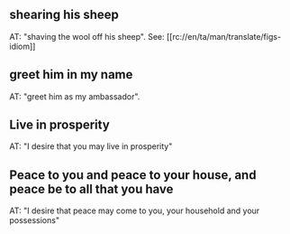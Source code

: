 ## shearing his sheep ##

AT: "shaving the wool off his sheep".   See: [[rc://en/ta/man/translate/figs-idiom]]

## greet him in my name ##

AT: "greet him as my ambassador".

## Live in prosperity ##

AT: "I desire that you may live in prosperity"

## Peace to you and peace to your house, and peace be to all that you have ##

AT: "I desire that peace may come to you, your household and your possessions"